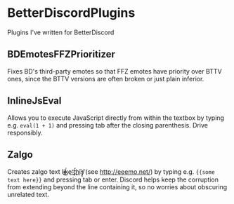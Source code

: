 # BetterDiscordPlugins
Plugins I've written for BetterDiscord

## BDEmotesFFZPrioritizer
Fixes BD's third-party emotes so that FFZ emotes have priority over BTTV ones, since the BTTV versions are often broken or just plain inferior.

## InlineJsEval
Allows you to execute JavaScript directly from within the textbox by typing e.g. `eval(1 + 1)` and pressing tab after the closing parenthesis. Drive responsibly.

## Zalgo
Creates zalgo text l̕i̸̶͜ḱ͟e͏̶͢ ̨̛t̢̛҉̧ḩ͘i͘̕͏́͟ş̸̢͘͏ (see http://eeemo.net/) by typing e.g. `{{some text here}}` and pressing tab or enter. Discord helps keep the corruption from extending beyond the line containing it, so no worries about obscuring unrelated text.
